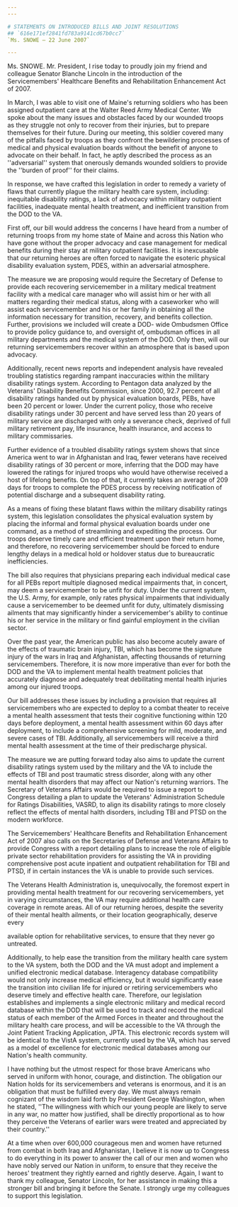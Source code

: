 ```yaml
---
---

# STATEMENTS ON INTRODUCED BILLS AND JOINT RESOLUTIONS
## `616e171ef2841fd783a9141cd67b0cc7`
`Ms. SNOWE — 22 June 2007`

---
```



Ms. SNOWE. Mr. President, I rise today to proudly join my friend and 
colleague Senator Blanche Lincoln in the introduction of the 
Servicemembers' Healthcare Benefits and Rehabilitation Enhancement Act 
of 2007.

In March, I was able to visit one of Maine's returning soldiers who 
has been assigned outpatient care at the Walter Reed Army Medical 
Center. We spoke about the many issues and obstacles faced by our 
wounded troops as they struggle not only to recover from their 
injuries, but to prepare themselves for their future. During our 
meeting, this soldier covered many of the pitfalls faced by troops as 
they confront the bewildering processes of medical and physical 
evaluation boards without the benefit of anyone to advocate on their 
behalf. In fact, he aptly described the process as an ''adversarial'' 
system that onerously demands wounded soldiers to provide the ''burden 
of proof'' for their claims.

In response, we have crafted this legislation in order to remedy a 
variety of flaws that currently plague the military health care system, 
including: inequitable disability ratings, a lack of advocacy within 
military outpatient facilities, inadequate mental health treatment, and 
inefficient transition from the DOD to the VA.

First off, our bill would address the concerns I have heard from a 
number of returning troops from my home state of Maine and across this 
Nation who have gone without the proper advocacy and case management 
for medical benefits during their stay at military outpatient 
facilities. It is inexcusable that our returning heroes are often 
forced to navigate the esoteric physical disability evaluation system, 
PDES, within an adversarial atmosphere.

The measure we are proposing would require the Secretary of Defense 
to provide each recovering servicemember in a military medical 
treatment facility with a medical care manager who will assist him or 
her with all matters regarding their medical status, along with a 
caseworker who will assist each servicemember and his or her family in 
obtaining all the information necessary for transition, recovery, and 
benefits collection. Further, provisions we included will create a DOD-
wide Ombudsmen Office to provide policy guidance to, and oversight of, 
ombudsman offices in all military departments and the medical system of 
the DOD. Only then, will our returning servicemembers recover within an 
atmosphere that is based upon advocacy.

Additionally, recent news reports and independent analysis have 
revealed troubling statistics regarding rampant inaccuracies within the 
military disability ratings system. According to Pentagon data analyzed 
by the Veterans' Disability Benefits Commission, since 2000, 92.7 
percent of all disability ratings handed out by physical evaluation 
boards, PEBs, have been 20 percent or lower. Under the current policy, 
those who receive disability ratings under 30 percent and have served 
less than 20 years of military service are discharged with only a 
severance check, deprived of full military retirement pay, life 
insurance, health insurance, and access to military commissaries.

Further evidence of a troubled disability ratings system shows that 
since America went to war in Afghanistan and Iraq, fewer veterans have 
received disability ratings of 30 percent or more, inferring that the 
DOD may have lowered the ratings for injured troops who would have 
otherwise received a host of lifelong benefits. On top of that, it 
currently takes an average of 209 days for troops to complete the PDES 
process by receiving notification of potential discharge and a 
subsequent disability rating.

As a means of fixing these blatant flaws within the military 
disability ratings system, this legislation consolidates the physical 
evaluation system by placing the informal and formal physical 
evaluation boards under one command, as a method of streamlining and 
expediting the process. Our troops deserve timely care and efficient 
treatment upon their return home, and therefore, no recovering 
servicemember should be forced to endure lengthy delays in a medical 
hold or holdover status due to bureaucratic inefficiencies.

The bill also requires that physicians preparing each individual 
medical case for all PEBs report multiple diagnosed medical impairments 
that, in concert, may deem a servicemember to be unfit for duty. Under 
the current system, the U.S. Army, for example, only rates physical 
impairments that individually cause a servicemember to be deemed unfit 
for duty, ultimately dismissing ailments that may significantly hinder 
a servicemember's ability to continue his or her service in the 
military or find gainful employment in the civilian sector.

Over the past year, the American public has also become acutely aware 
of the effects of traumatic brain injury, TBI, which has become the 
signature injury of the wars in Iraq and Afghanistan, affecting 
thousands of returning servicemembers. Therefore, it is now more 
imperative than ever for both the DOD and the VA to implement mental 
health treatment policies that accurately diagnose and adequately treat 
debilitating mental health injuries among our injured troops.

Our bill addresses these issues by including a provision that 
requires all servicemembers who are expected to deploy to a combat 
theater to receive a mental health assessment that tests their 
cognitive functioning within 120 days before deployment, a mental 
health assessment within 60 days after deployment, to include a 
comprehensive screening for mild, moderate, and severe cases of TBI. 
Additionally, all servicemembers will receive a third mental health 
assessment at the time of their predischarge physical.

The measure we are putting forward today also aims to update the 
current disability ratings system used by the military and the VA to 
include the effects of TBI and post traumatic stress disorder, along 
with any other mental health disorders that may affect our Nation's 
returning warriors. The Secretary of Veterans Affairs would be required 
to issue a report to Congress detailing a plan to update the Veterans' 
Administration Schedule for Ratings Disabilities, VASRD, to align its 
disability ratings to more closely reflect the effects of mental halth 
disorders, including TBI and PTSD on the modern workforce.

The Servicemembers' Healthcare Benefits and Rehabilitation 
Enhancement Act of 2007 also calls on the Secretaries of Defense and 
Veterans Affairs to provide Congress with a report detailing plans to 
increase the role of eligible private sector rehabilitation providers 
for assisting the VA in providing comprehensive post acute inpatient 
and outpatient rehabilitation for TBI and PTSD, if in certain instances 
the VA is unable to provide such services.

The Veterans Health Administration is, unequivocally, the foremost 
expert in providing mental health treatment for our recovering 
servicemembers, yet in varying circumstances, the VA may require 
additional health care coverage in remote areas. All of our returning 
heroes, despite the severity of their mental health ailments, or their 
location geographically, deserve every


available option for rehabilitative services, to ensure that they never 
go untreated.

Additionally, to help ease the transition from the military health 
care system to the VA system, both the DOD and the VA must adopt and 
implement a unified electronic medical database. Interagency database 
compatibility would not only increase medical efficiency, but it would 
significantly ease the transition into civilian life for injured or 
retiring servicemembers who deserve timely and effective health care. 
Therefore, our legislation establishes and implements a single 
electronic military and medical record database within the DOD that 
will be used to track and record the medical status of each member of 
the Armed Forces in theater and throughout the military health care 
process, and will be accessible to the VA through the Joint Patient 
Tracking Application, JPTA. This electronic records system will be 
identical to the VistA system, currently used by the VA, which has 
served as a model of excellence for electronic medical databases among 
our Nation's health community.

I have nothing but the utmost respect for those brave Americans who 
served in uniform with honor, courage, and distinction. The obligation 
our Nation holds for its servicemembers and veterans is enormous, and 
it is an obligation that must be fulfilled every day. We must always 
remain cognizant of the wisdom laid forth by President George 
Washington, when he stated, ''The willingness with which our young 
people are likely to serve in any war, no matter how justified, shall 
be directly proportional as to how they perceive the Veterans of 
earlier wars were treated and appreciated by their country.''

At a time when over 600,000 courageous men and women have returned 
from combat in both Iraq and Afghanistan, I believe it is now up to 
Congress to do everything in its power to answer the call of our men 
and women who have nobly served our Nation in uniform, to ensure that 
they receive the heroes' treatment they rightly earned and rightly 
deserve. Again, I want to thank my colleague, Senator Lincoln, for her 
assistance in making this a stronger bill and bringing it before the 
Senate. I strongly urge my colleagues to support this legislation.